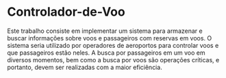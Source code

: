Controlador-de-Voo
==================

Este trabalho consiste em implementar um sistema para armazenar e buscar informações sobre voos e passageiros com reservas em voos. O sistema seria utilizado por operadores de aeroportos para controlar voos e que passageiros estão neles. A busca por passageiros em um voo em diversos momentos, bem como a busca por voos são operações críticas, e portanto, devem ser realizadas com a maior eficiência.
